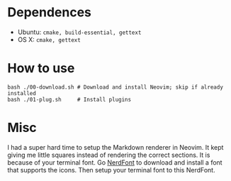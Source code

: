 # Dependences

- Ubuntu: `cmake, build-essential, gettext`
- OS X: `cmake, gettext`

# How to use

````
bash ./00-download.sh # Download and install Neovim; skip if already installed
bash ./01-plug.sh     # Install plugins
````

# Misc

I had a super hard time to setup the Markdown renderer in Neovim.
It kept giving me little squares instead of rendering the correct sections.
It is because of your terminal font. Go [NerdFont](https://www.nerdfonts.com/#downloads)
to download and install a font that supports the icons. Then setup your terminal
font to this NerdFont.
